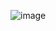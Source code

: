 
![image](https://user-images.githubusercontent.com/54680783/117727552-2ce06600-b1b6-11eb-8a64-5149627116dd.png)
